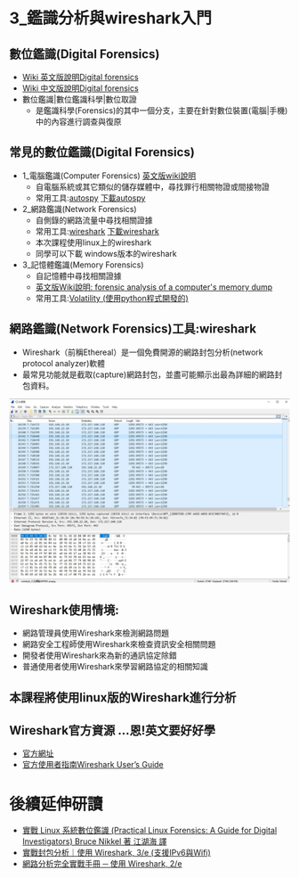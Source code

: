# 3_鑑識分析與wireshark入門

## 數位鑑識(Digital Forensics)
- [Wiki 英文版說明Digital forensics](https://en.wikipedia.org/wiki/Digital_forensics)
- [Wiki 中文版說明Digital forensics](https://zh.wikipedia.org/wiki/%E6%95%B8%E4%BD%8D%E9%91%91%E8%AD%98)
- 數位鑑識|數位鑑識科學|數位取證
  - 是鑑識科學(Forensics)的其中一個分支，主要在針對數位裝置(電腦|手機)中的內容進行調查與復原

## 常見的數位鑑識(Digital Forensics)
- 1_電腦鑑識(Computer Forensics) [英文版wiki說明](https://en.wikipedia.org/wiki/Computer_forensics)
  - 自電腦系統或其它類似的儲存媒體中，尋找罪行相關物證或間接物證
  - 常用工具:[autospy](https://www.autopsy.com/) [下載autospy](https://www.autopsy.com/download/)
- 2_網路鑑識(Network Forensics) 
  - 自側錄的網路流量中尋找相關證據
  - 常用工具:[wireshark](https://www.wireshark.org/) [下載wireshark](https://www.wireshark.org/#download)
  - 本次課程使用linux上的wireshark  
  - 同學可以下載 windows版本的wireshark 
- 3_記憶體鑑識(Memory Forensics)
  - 自記憶體中尋找相關證據  
  - [英文版Wiki說明: forensic analysis of a computer's memory dump](https://en.wikipedia.org/wiki/Memory_forensics)
  - 常用工具:[Volatility (使用python程式開發的)](https://www.volatilityfoundation.org/)

## 網路鑑識(Network Forensics)工具:wireshark
- Wireshark（前稱Ethereal）是一個免費開源的網路封包分析(network protocol analyzer)軟體
- 最常見功能就是截取(capture)網路封包，並盡可能顯示出最為詳細的網路封包資料。

![wireshark.JPG](./Linux/wireshark.JPG)
## Wireshark使用情境:
- 網路管理員使用Wireshark來檢測網路問題
- 網路安全工程師使用Wireshark來檢查資訊安全相關問題
- 開發者使用Wireshark來為新的通訊協定除錯
- 普通使用者使用Wireshark來學習網路協定的相關知識

## 本課程將使用linux版的Wireshark進行分析

## Wireshark官方資源 ...恩!英文要好好學
- [官方網址](https://www.wireshark.org/)
- [官方使用者指南Wireshark User’s Guide](https://www.wireshark.org/docs/wsug_html_chunked/)


# 後續延伸研讀
- [實戰 Linux 系統數位鑑識 (Practical Linux Forensics: A Guide for Digital Investigators) Bruce Nikkel 著 江湖海 譯](https://www.tenlong.com.tw/products/9786263242876?list_name=srh)
- [實戰封包分析｜使用 Wireshark, 3/e (支援IPv6與Wifi)](https://www.tenlong.com.tw/products/9789864766574?list_name=trs-t)
- [網路分析完全實戰手冊 ─ 使用 Wireshark, 2/e](https://www.tenlong.com.tw/products/9789864343973?list_name=srh)
